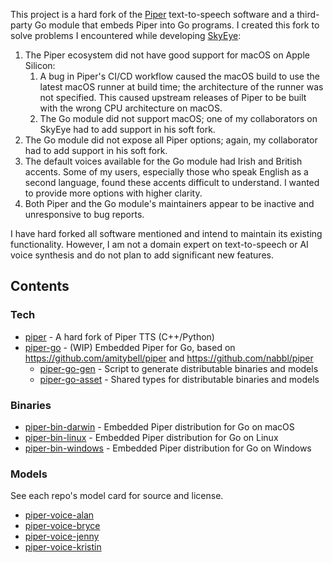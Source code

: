 This project is a hard fork of the [Piper](https://github.com/rhasspy/piper) text-to-speech software and a third-party Go module that embeds Piper into Go programs.
I created this fork to solve problems I encountered while developing [SkyEye](https://github.com/dharmab/skyeye):

1. The Piper ecosystem did not have good support for macOS on Apple Silicon:
    1. A bug in Piper's CI/CD workflow caused the macOS build to use the latest macOS runner at build time; the architecture of the runner was not specified. This caused upstream releases of Piper to be built with the wrong CPU architecture on macOS.
    1. The Go module did not support macOS; one of my collaborators on SkyEye had to add support in his soft fork.
1. The Go module did not expose all Piper options; again, my collaborator had to add support in his soft fork.
1. The default voices available for the Go module had Irish and British accents. Some of my users, especially those who speak English as a second language, found these accents difficult to understand. I wanted to provide more options with higher clarity.
1. Both Piper and the Go module's maintainers appear to be inactive and unresponsive to bug reports.

I have hard forked all software mentioned and intend to maintain its existing functionality. However, I am not a domain expert on text-to-speech or AI voice synthesis and do not plan to add significant new features.

## Contents

### Tech

- [piper](https://github.com/piper-tts-go/piper) - A hard fork of Piper TTS (C++/Python)
- [piper-go](https://github.com/piper-tts-go/piper-go) -  (WIP) Embedded Piper for Go, based on https://github.com/amitybell/piper and https://github.com/nabbl/piper
    - [piper-go-gen](https://github.com/piper-tts-go/piper-go-gen) - Script to generate distributable binaries and models
    - [piper-go-asset](https://github.com/piper-tts-go/piper-go-asset) - Shared types for distributable binaries and models

### Binaries

- [piper-bin-darwin](https://github.com/piper-tts-go/piper-bin-darwin) - Embedded Piper distribution for Go on macOS
- [piper-bin-linux](https://github.com/piper-tts-go/piper-bin-linux) - Embedded Piper distribution for Go on Linux
- [piper-bin-windows](https://github.com/piper-tts-go/piper-bin-windows) - Embedded Piper distribution for Go on Windows

### Models

See each repo's model card for source and license.

- [piper-voice-alan](https://github.com/piper-tts-go/piper-voice-alan)
- [piper-voice-bryce](https://github.com/piper-tts-go/piper-voice-bryce)
- [piper-voice-jenny](https://github.com/piper-tts-go/piper-voice-jenny)
- [piper-voice-kristin](https://github.com/piper-tts-go/piper-voice-kristin)
